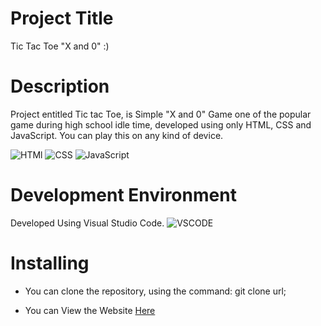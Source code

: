 # Project Title
Tic Tac Toe "X and 0" :)

# Description
 Project entitled Tic tac Toe, is Simple "X and 0" Game one of the popular game during high school idle time, developed using only HTML, CSS and JavaScript. You can play this on any kind of device.

![HTMl](https://img.shields.io/badge/HTML5-E34F26?style=for-the-badge&logo=html5&logoColor=white)
![CSS](https://img.shields.io/badge/CSS3-1572B6?style=for-the-badge&logo=css3&logoColor=white)
![JavaScript](https://img.shields.io/badge/JavaScript-323330?style=for-the-badge&logo=javascript&logoColor=F7DF1E)

 # Development Environment
 Developed Using Visual Studio Code.
 ![VSCODE](https://img.shields.io/badge/Visual_Studio_Code-0078D4?style=for-the-badge&logo=visual%20studio%20code&logoColor=white)

 # Installing
 * You can clone the repository, using the command: git clone url;
 
 * You can View the Website [Here](https://fancy-sprite-9ce8ee.netlify.app/)


